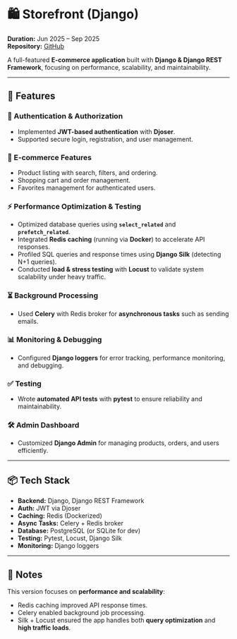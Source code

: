 # 🛍️ Storefront (Django)

**Duration:** Jun 2025 – Sep 2025  
**Repository:** [GitHub](#)  

A full-featured **E-commerce application** built with **Django & Django REST Framework**, focusing on performance, scalability, and maintainability.  

---

## 🚀 Features

### 🔐 Authentication & Authorization
- Implemented **JWT-based authentication** with **Djoser**.  
- Supported secure login, registration, and user management.  

### 🛒 E-commerce Features
- Product listing with search, filters, and ordering.  
- Shopping cart and order management.  
- Favorites management for authenticated users.  

### ⚡ Performance Optimization & Testing
- Optimized database queries using **`select_related`** and **`prefetch_related`**.  
- Integrated **Redis caching** (running via **Docker**) to accelerate API responses.  
- Profiled SQL queries and response times using **Django Silk** (detecting N+1 queries).  
- Conducted **load & stress testing** with **Locust** to validate system scalability under heavy traffic.  

### ⏳ Background Processing
- Used **Celery** with Redis broker for **asynchronous tasks** such as sending emails.  

### 📊 Monitoring & Debugging
- Configured **Django loggers** for error tracking, performance monitoring, and debugging.  

### ✅ Testing
- Wrote **automated API tests** with **pytest** to ensure reliability and maintainability.  

### 🛠️ Admin Dashboard
- Customized **Django Admin** for managing products, orders, and users efficiently.  

---

## 📦 Tech Stack
- **Backend:** Django, Django REST Framework  
- **Auth:** JWT via Djoser  
- **Caching:** Redis (Dockerized)  
- **Async Tasks:** Celery + Redis broker  
- **Database:** PostgreSQL (or SQLite for dev)  
- **Testing:** Pytest, Locust, Django Silk  
- **Monitoring:** Django loggers  

---

## 📑 Notes
This version focuses on **performance and scalability**:  
- Redis caching improved API response times.  
- Celery enabled background job processing.  
- Silk + Locust ensured the app handles both **query optimization** and **high traffic loads**.  
